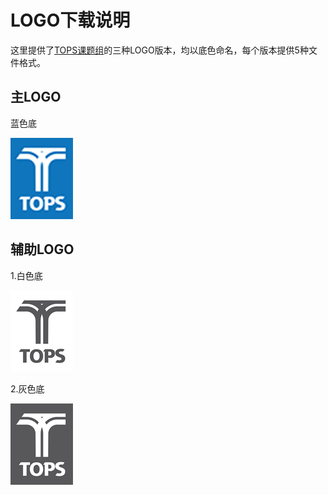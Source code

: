 # LOGO下载说明

这里提供了[TOPS课题组](tops.tongji.edu.cn)的三种LOGO版本，均以底色命名，每个版本提供5种文件格式。

## 主LOGO

蓝色底

![blue TOPS](https://github.com/getAbchin/TOPS/blob/master/logos/thumbs/blue%20TOPS%20thumb.png)

## 辅助LOGO

1.白色底

![white TOPS](https://github.com/getAbchin/TOPS/blob/master/logos/thumbs/white%20TOPS%20thumb.png)

2.灰色底

![gray TOPS](https://github.com/getAbchin/TOPS/blob/master/logos/thumbs/gray%20TOPS%20thumb.png)
